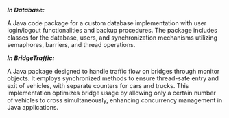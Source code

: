 **_In Database:_**

A Java code package for a custom database implementation with user login/logout functionalities and backup procedures. The package includes classes for the database, users, and synchronization mechanisms utilizing semaphores, barriers, and thread operations.

_**In BridgeTraffic:**_

A Java package designed to handle traffic flow on bridges through monitor objects. It employs synchronized methods to ensure thread-safe entry and exit of vehicles, with separate counters for cars and trucks. This implementation optimizes bridge usage by allowing only a certain number of vehicles to cross simultaneously, enhancing concurrency management in Java applications.
